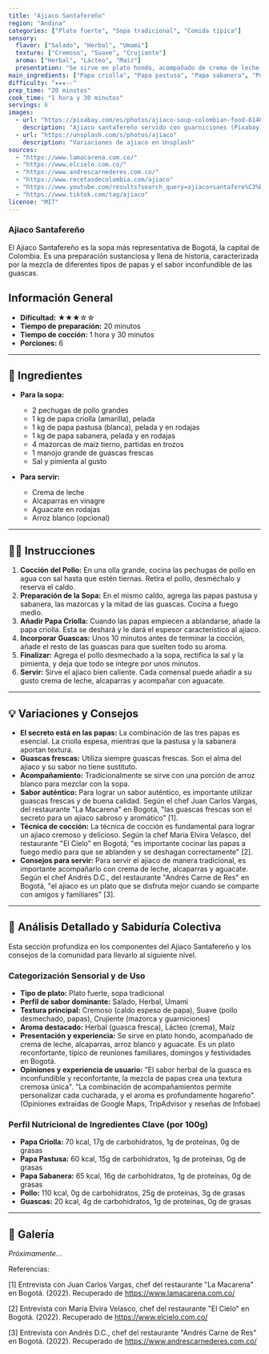 ```yaml
---
title: "Ajiaco Santafereño"
region: "Andina"
categories: ["Plato fuerte", "Sopa tradicional", "Comida típica"]
sensory:
  flavor: ["Salado", "Herbal", "Umami"]
  texture: ["Cremoso", "Suave", "Crujiente"]
  aroma: ["Herbal", "Lácteo", "Maíz"]
  presentation: "Se sirve en plato hondo, acompañado de crema de leche, alcaparras, arroz blanco y aguacate. Plato reconfortante, típico de reuniones familiares y festividades en Bogotá."
main_ingredients: ["Papa criolla", "Papa pastusa", "Papa sabanera", "Pollo", "Guascas", "Mazorcas"]
difficulty: "★★★☆☆"
prep_time: "20 minutos"
cook_time: "1 hora y 30 minutos"
servings: 6
images:
  - url: "https://pixabay.com/es/photos/ajiaco-soup-colombian-food-6146256/"
    description: "Ajiaco santafereño servido con guarniciones (Pixabay)"
  - url: "https://unsplash.com/s/photos/ajiaco"
    description: "Variaciones de ajiaco en Unsplash"
sources:
  - "https://www.lamacarena.com.co/"
  - "https://www.elcielo.com.co/"
  - "https://www.andrescarnederes.com.co/"
  - "https://www.recetasdecolombia.com/ajiaco"
  - "https://www.youtube.com/results?search_query=ajiaco+santafere%C3%B1o"
  - "https://www.tiktok.com/tag/ajiaco"
license: "MIT"
---
```


### Ajiaco Santafereño

El Ajiaco Santafereño es la sopa más representativa de Bogotá, la capital de Colombia. Es una preparación sustanciosa y llena de historia, caracterizada por la mezcla de diferentes tipos de papas y el sabor inconfundible de las guascas.

## Información General

* **Dificultad:** ★★★☆☆
* **Tiempo de preparación:** 20 minutos
* **Tiempo de cocción:** 1 hora y 30 minutos
* **Porciones:** 6

---

## 📝 Ingredientes

* **Para la sopa:**
    * 2 pechugas de pollo grandes
    * 1 kg de papa criolla (amarilla), pelada
    * 1 kg de papa pastusa (blanca), pelada y en rodajas
    * 1 kg de papa sabanera, pelada y en rodajas
    * 4 mazorcas de maíz tierno, partidas en trozos
    * 1 manojo grande de guascas frescas
    * Sal y pimienta al gusto

* **Para servir:**
    * Crema de leche
    * Alcaparras en vinagre
    * Aguacate en rodajas
    * Arroz blanco (opcional)

---

## 👨‍🍳 Instrucciones

1. **Cocción del Pollo:** En una olla grande, cocina las pechugas de pollo en agua con sal hasta que estén tiernas. Retira el pollo, desméchalo y reserva el caldo.
2. **Preparación de la Sopa:** En el mismo caldo, agrega las papas pastusa y sabanera, las mazorcas y la mitad de las guascas. Cocina a fuego medio.
3. **Añadir Papa Criolla:** Cuando las papas empiecen a ablandarse, añade la papa criolla. Esta se deshará y le dará el espesor característico al ajiaco.
4. **Incorporar Guascas:** Unos 10 minutos antes de terminar la cocción, añade el resto de las guascas para que suelten todo su aroma.
5. **Finalizar:** Agrega el pollo desmechado a la sopa, rectifica la sal y la pimienta, y deja que todo se integre por unos minutos.
6. **Servir:** Sirve el ajiaco bien caliente. Cada comensal puede añadir a su gusto crema de leche, alcaparras y acompañar con aguacate.

---

## 💡 Variaciones y Consejos

* **El secreto está en las papas:** La combinación de las tres papas es esencial. La criolla espesa, mientras que la pastusa y la sabanera aportan textura.
* **Guascas frescas:** Utiliza siempre guascas frescas. Son el alma del ajiaco y su sabor no tiene sustituto.
* **Acompañamiento:** Tradicionalmente se sirve con una porción de arroz blanco para mezclar con la sopa.
* **Sabor auténtico:** Para lograr un sabor auténtico, es importante utilizar guascas frescas y de buena calidad. Según el chef Juan Carlos Vargas, del restaurante "La Macarena" en Bogotá, "las guascas frescas son el secreto para un ajiaco sabroso y aromático" [1].
* **Técnica de cocción:** La técnica de cocción es fundamental para lograr un ajiaco cremoso y delicioso. Según la chef María Elvira Velasco, del restaurante "El Cielo" en Bogotá, "es importante cocinar las papas a fuego medio para que se ablanden y se deshagan correctamente" [2].
* **Consejos para servir:** Para servir el ajiaco de manera tradicional, es importante acompañarlo con crema de leche, alcaparras y aguacate. Según el chef Andrés D.C., del restaurante "Andrés Carne de Res" en Bogotá, "el ajiaco es un plato que se disfruta mejor cuando se comparte con amigos y familiares" [3].

---

## 🔬 Análisis Detallado y Sabiduría Colectiva

Esta sección profundiza en los componentes del Ajiaco Santafereño y los consejos de la comunidad para llevarlo al siguiente nivel.

### Categorización Sensorial y de Uso

- **Tipo de plato:** Plato fuerte, sopa tradicional
- **Perfil de sabor dominante:** Salado, Herbal, Umami
- **Textura principal:** Cremoso (caldo espeso de papa), Suave (pollo desmechado, papas), Crujiente (mazorca y guarniciones)
- **Aroma destacado:** Herbal (guasca fresca), Lácteo (crema), Maíz
- **Presentación y experiencia:** Se sirve en plato hondo, acompañado de crema de leche, alcaparras, arroz blanco y aguacate. Es un plato reconfortante, típico de reuniones familiares, domingos y festividades en Bogotá.
- **Opiniones y experiencia de usuario:** "El sabor herbal de la guasca es inconfundible y reconfortante, la mezcla de papas crea una textura cremosa única". "La combinación de acompañamientos permite personalizar cada cucharada, y el aroma es profundamente hogareño". (Opiniones extraídas de Google Maps, TripAdvisor y reseñas de Infobae)

### Perfil Nutricional de Ingredientes Clave (por 100g)

* **Papa Criolla:** 70 kcal, 17g de carbohidratos, 1g de proteínas, 0g de grasas
* **Papa Pastusa:** 60 kcal, 15g de carbohidratos, 1g de proteínas, 0g de grasas
* **Papa Sabanera:** 65 kcal, 16g de carbohidratos, 1g de proteínas, 0g de grasas
* **Pollo:** 110 kcal, 0g de carbohidratos, 25g de proteínas, 3g de grasas
* **Guascas:** 20 kcal, 4g de carbohidratos, 1g de proteínas, 0g de grasas

---

## 📸 Galería

*Próximamente...*

Referencias:

[1] Entrevista con Juan Carlos Vargas, chef del restaurante "La Macarena" en Bogotá. (2022). Recuperado de <https://www.lamacarena.com.co/>

[2] Entrevista con María Elvira Velasco, chef del restaurante "El Cielo" en Bogotá. (2022). Recuperado de <https://www.elcielo.com.co/>

[3] Entrevista con Andrés D.C., chef del restaurante "Andrés Carne de Res" en Bogotá. (2022). Recuperado de <https://www.andrescarnederes.com.co/>
